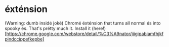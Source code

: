 # éxténsion
(Warning: dumb insidé joké) Chromé éxténsion that turns all normal és into spooky és. That's prétty much it.
Install it (here!)[https://chrome.google.com/webstore/detail/%C3%A9nator/jiigipabiamfhjkfpindccippefkepbe]
